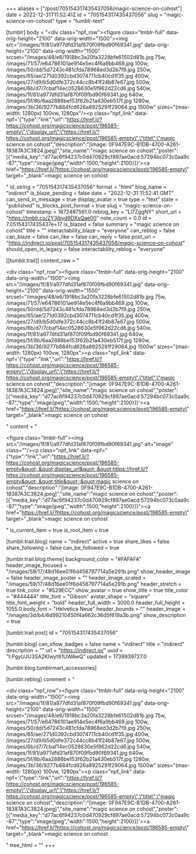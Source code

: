 +++
aliases = ["/post/705154317435437056/magic-science-on-cohost"]
date = 2022-12-31T11:52:41Z
id = "705154317435437056"
slug = "magic-science-on-cohost"
type = "tumblr-text"

[tumblr]
body = "<div class=\"npf_row\"><figure class=\"tmblr-full\" data-orig-height=\"2100\" data-orig-width=\"1500\"><img src=\"/images/1f/81/a977dfd31af870f09fbd90f69341.jpg\" data-orig-height=\"2100\" data-orig-width=\"1500\" srcset=\"/images/48/e6/1918bc3a20fa3228bfe61502d81b.jpg 75w, /images/71/57/e64786101ae914e5ec4f6a9bb469.jpg 100w, /images/50/dd/5d7243c481cfda78968ed3d2b7f9.jpg 250w, /images/65/ae/271d0392cbd3074711cb40cd1f35.jpg 400w, /images/27/d9/b5d0dfe372c44cc8b41f24b87e67.jpg 500w, /images/6b/d7/7cbaf14ec0528630e5f962d22cd6.jpg 540w, /images/1f/81/a977dfd31af870f09fbd90f69341.jpg 640w, /images/5f/8b/6aa2886be153f62b21a430eb517f.jpg 1280w, /images/3b/36/9277b884fcd626a8925291f29064.jpg 1500w\" sizes=\"(max-width: 1280px) 100vw, 1280px\"/></figure></div><p class=\"npf_link\" data-npf='{\"type\":\"link\",\"url\":\"https://href.li/?https://cohost.org/magicscience/post/196585-empty\",\"display_url\":\"https://href.li/?https://cohost.org/magicscience/post/196585-empty\",\"title\":\"magic science on cohost\",\"description\":\"[image: 0F947E9C-B1DB-4700-A261-18387A3C3824.jpeg]\",\"site_name\":\"magic science on cohost\",\"poster\":[{\"media_key\":\"d77ac6f94237c0d470929cf897ae0acd:57294bc073c0aa9c-87\",\"type\":\"image/jpeg\",\"width\":1500,\"height\":2100}]}'><a href=\"https://href.li/?https://cohost.org/magicscience/post/196585-empty\" target=\"_blank\">magic science on cohost</a></p>"
id_string = "705154317435437056"
format = "html"
blog_name = "indirect"
is_blaze_pending = false
date = "2022-12-31 11:52:41 GMT"
can_send_in_message = true
display_avatar = true
type = "text"
state = "published"
is_blocks_post_format = true
slug = "magic-science-on-cohost"
timestamp = 1672487561.0
reblog_key = "Ll7ZggNY"
short_url = "https://tmblr.co/ZY3jbyd9DXsQae00"
note_count = 0.0
id = 7.05154317435437e+17
is_blazed = false
summary = "magic science on cohost"
title = ""
interactability_blaze = "everyone"
can_reblog = false
can_blaze = false
can_like = false
can_reply = false
post_url = "https://indirect.io/post/705154317435437056/magic-science-on-cohost"
should_open_in_legacy = false
interactability_reblog = "everyone"

[[tumblr.trail]]
content_raw = "<p><div class=\"npf_row\"><figure class=\"tmblr-full\" data-orig-height=\"2100\" data-orig-width=\"1500\"><img src=\"/images/1f/81/a977dfd31af870f09fbd90f69341.jpg\" data-orig-height=\"2100\" data-orig-width=\"1500\" srcset=\"/images/48/e6/1918bc3a20fa3228bfe61502d81b.jpg 75w, /images/71/57/e64786101ae914e5ec4f6a9bb469.jpg 100w, /images/50/dd/5d7243c481cfda78968ed3d2b7f9.jpg 250w, /images/65/ae/271d0392cbd3074711cb40cd1f35.jpg 400w, /images/27/d9/b5d0dfe372c44cc8b41f24b87e67.jpg 500w, /images/6b/d7/7cbaf14ec0528630e5f962d22cd6.jpg 540w, /images/1f/81/a977dfd31af870f09fbd90f69341.jpg 640w, /images/5f/8b/6aa2886be153f62b21a430eb517f.jpg 1280w, /images/3b/36/9277b884fcd626a8925291f29064.jpg 1500w\" sizes=\"(max-width: 1280px) 100vw, 1280px\"></figure></div><p class=\"npf_link\" data-npf='{\"type\":\"link\",\"url\":\"https://href.li/?https://cohost.org/magicscience/post/196585-empty\",\"display_url\":\"https://href.li/?https://cohost.org/magicscience/post/196585-empty\",\"title\":\"magic science on cohost\",\"description\":\"[image: 0F947E9C-B1DB-4700-A261-18387A3C3824.jpeg]\",\"site_name\":\"magic science on cohost\",\"poster\":[{\"media_key\":\"d77ac6f94237c0d470929cf897ae0acd:57294bc073c0aa9c-87\",\"type\":\"image/jpeg\",\"width\":1500,\"height\":2100}]}'><a href=\"https://href.li/?https://cohost.org/magicscience/post/196585-empty\" target=\"_blank\">magic science on cohost</a></p></p>"
content = "<p><figure class=\"tmblr-full\"><img src=\"/images/1f/81/a977dfd31af870f09fbd90f69341.jpg\" alt=\"image\" class=\"\"/></figure><p class=\"npf_link\" data-npf=\"{&quot;type&quot;:&quot;link&quot;,&quot;url&quot;:&quot;https://href.li/?https://cohost.org/magicscience/post/196585-empty&quot;,&quot;display_url&quot;:&quot;https://href.li/?https://cohost.org/magicscience/post/196585-empty&quot;,&quot;title&quot;:&quot;magic science on cohost&quot;,&quot;description&quot;:&quot;[image: 0F947E9C-B1DB-4700-A261-18387A3C3824.jpeg]&quot;,&quot;site_name&quot;:&quot;magic science on cohost&quot;,&quot;poster&quot;:[{&quot;media_key&quot;:&quot;d77ac6f94237c0d470929cf897ae0acd:57294bc073c0aa9c-87&quot;,&quot;type&quot;:&quot;image/jpeg&quot;,&quot;width&quot;:1500,&quot;height&quot;:2100}]}\"><a href=\"https://href.li/?https://cohost.org/magicscience/post/196585-empty\" target=\"_blank\">magic science on cohost</a></p></p>"
is_current_item = true
is_root_item = true

[tumblr.trail.blog]
name = "indirect"
active = true
share_likes = false
share_following = false
can_be_followed = true

[tumblr.trail.blog.theme]
background_color = "#FAFAFA"
header_image_focused = "/images/59/17/48d16ee01f6d456797714a5e291b.png"
show_header_image = false
header_image_poster = ""
header_image_scaled = "/images/59/17/48d16ee01f6d456797714a5e291b.png"
header_stretch = true
link_color = "#529ECC"
show_avatar = true
show_title = true
title_color = "#444444"
title_font = "Gibson"
avatar_shape = "square"
title_font_weight = "bold"
header_full_width = 3000.0
header_full_height = 1055.0
body_font = "Helvetica Neue"
header_bounds = ""
header_image = "/images/3d/b4/6d99210450f4a662c36d5f619a3b.png"
show_description = true

[tumblr.trail.post]
id = "705154317435437056"

[tumblr.blog]
can_show_badges = false
name = "indirect"
title = "indirect"
description = ""
url = "https://indirect.io/"
uuid = "t:PgyUJU3SA2Klwyt81UWAwQ"
updated = 1739939727.0

[tumblr.blog.tumblrmart_accessories]

[tumblr.reblog]
comment = "<p><div class=\"npf_row\"><figure class=\"tmblr-full\" data-orig-height=\"2100\" data-orig-width=\"1500\"><img src=\"/images/1f/81/a977dfd31af870f09fbd90f69341.jpg\" data-orig-height=\"2100\" data-orig-width=\"1500\" srcset=\"/images/48/e6/1918bc3a20fa3228bfe61502d81b.jpg 75w, /images/71/57/e64786101ae914e5ec4f6a9bb469.jpg 100w, /images/50/dd/5d7243c481cfda78968ed3d2b7f9.jpg 250w, /images/65/ae/271d0392cbd3074711cb40cd1f35.jpg 400w, /images/27/d9/b5d0dfe372c44cc8b41f24b87e67.jpg 500w, /images/6b/d7/7cbaf14ec0528630e5f962d22cd6.jpg 540w, /images/1f/81/a977dfd31af870f09fbd90f69341.jpg 640w, /images/5f/8b/6aa2886be153f62b21a430eb517f.jpg 1280w, /images/3b/36/9277b884fcd626a8925291f29064.jpg 1500w\" sizes=\"(max-width: 1280px) 100vw, 1280px\"></figure></div><p class=\"npf_link\" data-npf='{\"type\":\"link\",\"url\":\"https://href.li/?https://cohost.org/magicscience/post/196585-empty\",\"display_url\":\"https://href.li/?https://cohost.org/magicscience/post/196585-empty\",\"title\":\"magic science on cohost\",\"description\":\"[image: 0F947E9C-B1DB-4700-A261-18387A3C3824.jpeg]\",\"site_name\":\"magic science on cohost\",\"poster\":[{\"media_key\":\"d77ac6f94237c0d470929cf897ae0acd:57294bc073c0aa9c-87\",\"type\":\"image/jpeg\",\"width\":1500,\"height\":2100}]}'><a href=\"https://href.li/?https://cohost.org/magicscience/post/196585-empty\" target=\"_blank\">magic science on cohost</a></p></p>"
tree_html = ""
+++
